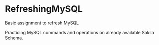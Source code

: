# RefreshingMySQL
Basic assignment to refresh MySQL

Practicing MySQL commands and operations on already available Sakila Schema. 
